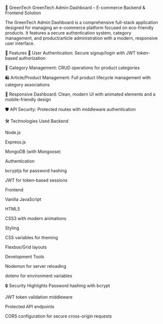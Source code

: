 🌿 GreenTech
GreenTech Admin Dashboard – E-commerce Backend & Frontend Solution

The GreenTech Admin Dashboard is a comprehensive full-stack application designed for managing an e-commerce platform focused on eco-friendly products. It features a secure authentication system, category management, and product/article administration with a modern, responsive user interface.

🚀 Features
🔐 User Authentication: Secure signup/login with JWT token-based authorization

📂 Category Management: CRUD operations for product categories

🛍️ Article/Product Management: Full product lifecycle management with category associations

📱 Responsive Dashboard: Clean, modern UI with animated elements and a mobile-friendly design

🛡️ API Security: Protected routes with middleware authentication

🛠️ Technologies Used
Backend

Node.js

Express.js

MongoDB (with Mongoose)

Authentication

bcryptjs for password hashing

JWT for token-based sessions

Frontend

Vanilla JavaScript

HTML5

CSS3 with modern animations

Styling

CSS variables for theming

Flexbox/Grid layouts

Development Tools

Nodemon for server reloading

dotenv for environment variables

🔒 Security Highlights
Password hashing with bcrypt

JWT token validation middleware

Protected API endpoints

CORS configuration for secure cross-origin requests
